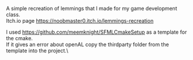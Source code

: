 A simple recreation of lemmings that I made for my game development class.\
Itch.io page https://noobmaster0.itch.io/lemmings-recreation

I used https://github.com/meemknight/SFMLCmakeSetup as a template for the cmake.\
If it gives an error about openAL copy the thirdparty folder from the template into the project.\
